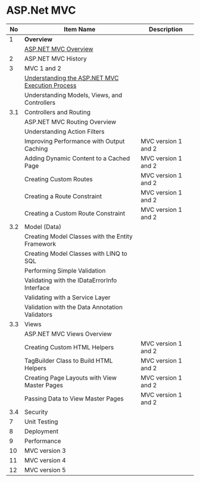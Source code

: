 # ASP.Net MVC




| No   | Item Name                                                    | Description         |
| ---- | ------------------------------------------------------------ | ------------------- |
| 1    | **Overview**                                                 |                     |
|      | [ASP.NET MVC Overview](MVC1and2/Overview.md)                 |                     |
| 2    | ASP.NET MVC History                                          |                     |
| 3    | MVC 1 and 2                                                  |                     |
|      | [Understanding the ASP.NET MVC Execution Process](MVC1and2/UnderstandingTheASPNETMVCExecutionProcess.md) |                     |
|      | Understanding Models, Views, and Controllers                 |                     |
| 3.1  | Controllers and Routing                                      |                     |
|      | ASP.NET MVC Routing Overview                                 |                     |
|      | Understanding Action Filters                                 |                     |
|      | Improving Performance with Output Caching                    | MVC version 1 and 2 |
|      | Adding Dynamic Content to a Cached Page                      | MVC version 1 and 2 |
|      | Creating Custom Routes                                       | MVC version 1 and 2 |
|      | Creating a Route Constraint                                  | MVC version 1 and 2 |
|      | Creating a Custom Route Constraint                           | MVC version 1 and 2 |
| 3.2  | Model (Data)                                                 |                     |
|      | Creating Model Classes with the Entity Framework             |                     |
|      | Creating Model Classes with LINQ to SQL                      |                     |
|      | Performing Simple Validation                                 |                     |
|      | Validating with the IDataErrorInfo Interface                 |                     |
|      | Validating with a Service Layer                              |                     |
|      | Validation with the Data Annotation Validators               |                     |
| 3.3  | Views                                                        |                     |
|      | ASP.NET MVC Views Overview                                   |                     |
|      | Creating Custom HTML Helpers                                 | MVC version 1 and 2 |
|      | TagBuilder Class to Build HTML Helpers                       | MVC version 1 and 2 |
|      | Creating Page Layouts with View Master Pages                 | MVC version 1 and 2 |
|      | Passing Data to View Master Pages                            | MVC version 1 and 2 |
| 3.4  | Security                                                     |                     |
| 7    | Unit Testing                                                 |                     |
| 8    | Deployment                                                   |                     |
| 9    | Performance                                                  |                     |
| 10   | MVC version 3                                                |                     |
| 11   | MVC version 4                                                |                     |
| 12   | MVC version 5                                                |                     |

